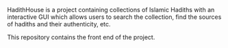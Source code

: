 HadithHouse is a project containing collections of Islamic Hadiths with an
interactive GUI which allows users to search the collection, find the sources
of hadiths and their authenticity, etc.

This repository contains the front end of the project.

